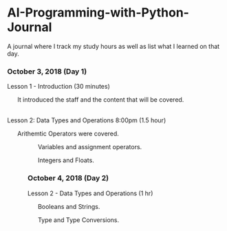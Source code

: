 # AI-Programming-with-Python-Journal
A journal where I track my study hours as well as list what I learned on that day.
<h3> October 3, 2018 (Day 1) </h3>
Lesson 1 - Introduction (30 minutes)
<ul>It introduced the staff and the content that will be covered.</ul>
<br>
Lesson 2: Data Types and Operations 8:00pm (1.5 hour)
<br>
<ul>Arithemtic Operators were covered.<ul>
<ul>Variables and assignment operators.</ul>
<ul>Integers and Floats.</ul>
<h3> October 4, 2018 (Day 2) </h3> 
Lesson 2 - Data Types and Operations (1 hr)
<ul>Booleans and Strings.</ul>
<ul>Type and Type Conversions.</ul>
